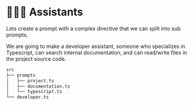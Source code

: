 # 🧑‍🤝‍🧑 Assistants

Lets create a prompt with a complex directive
that we can split into sub prompts.

We are going to make a developer assistant, someone who
specializes in Typescript, can search internal documentation,
and can read/write files in the project source code.

```bash
src
├── prompts
│   ├── project.ts
│   ├── documentation.ts
│   └── typescript.ts
└── developer.ts
```
